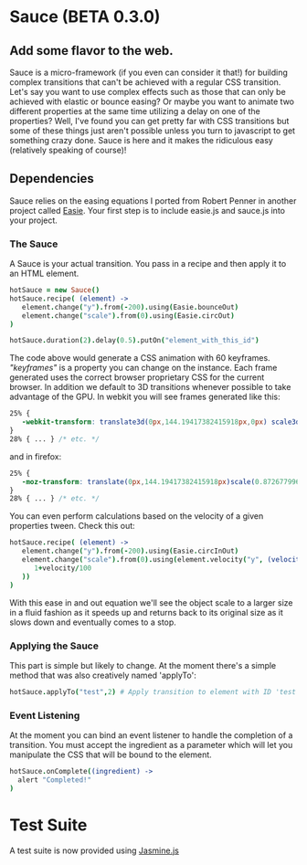 # Sauce (BETA 0.3.0)
## Add some flavor to the web.

Sauce is a micro-framework (if you even can consider it that!) for building complex transitions that can't be achieved with a regular CSS transition. Let's say you want to use complex effects such as those that can only be achieved with elastic or bounce easing? Or maybe you want to animate two different properties at the same time utilizing a delay on one of the properties? Well, I've found you can get pretty far with CSS transitions but some of these things just aren't possible unless you turn to javascript to get something crazy done. Sauce is here and it makes the ridiculous easy (relatively speaking of course)!

## Dependencies

Sauce relies on the easing equations I ported from Robert Penner in another project called [Easie](https://github.com/jimjeffers/Easie). Your first step is to include easie.js and sauce.js into your project.


### The Sauce

A Sauce is your actual transition. You pass in a recipe and then apply it to an HTML element.

```coffeescript
hotSauce = new Sauce()
hotSauce.recipe( (element) ->
   element.change("y").from(-200).using(Easie.bounceOut)
   element.change("scale").from(0).using(Easie.circOut)
)

hotSauce.duration(2).delay(0.5).putOn("element_with_this_id")
```

The code above would generate a CSS animation with 60 keyframes. _"keyframes"_ is a property you can change on the instance. Each frame generated uses the correct browser proprietary CSS for the current browser. In addition we default to 3D transitions whenever possible to take advantage of the GPU. In webkit you will see frames generated like this:

```css
25% {
   -webkit-transform: translate3d(0px,144.19417382415918px,0px) scale3d(0.8726779962499649,0.8726779962499649,0.8726779962499649);
}
28% { ... } /* etc. */
```

and in firefox:

```css
25% {
   -moz-transform: translate(0px,144.19417382415918px)scale(0.8726779962499649,0.8726779962499649);
}
28% { ... } /* etc. */
```

You can even perform calculations based on the velocity of a given properties tween. Check this out:

```coffeescript
hotSauce.recipe( (element) ->
   element.change("y").from(-200).using(Easie.circInOut)
   element.change("scale").from(0).using(element.velocity("y", (velocity) ->
      1+velocity/100
   ))
)
```

With this ease in and out equation we'll see the object scale to a larger size in a fluid fashion as it speeds up and returns back to its original size as it slows down and eventually comes to a stop.

### Applying the Sauce

This part is simple but likely to change. At the moment there's a simple method that was also creatively named 'applyTo':

```coffeescript
hotSauce.applyTo("test",2) # Apply transition to element with ID 'test' for a duration of 2 seconds.
```

### Event Listening

At the moment you can bind an event listener to handle the completion of a transition. You must accept the ingredient
as a parameter which will let you manipulate the CSS that will be bound to the element.

```coffeescript
hotSauce.onComplete((ingredient) ->
  alert "Completed!"
)
```

# Test Suite

A test suite is now provided using [Jasmine.js](https://jasmine.github.io/)
